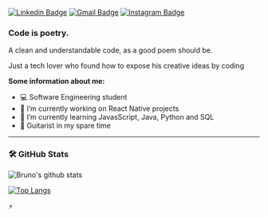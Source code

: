 [![Linkedin Badge](https://img.shields.io/badge/-LinkedIn-blue?style=flat&logo=Linkedin&logoColor=white&link=https://www.linkedin.com/in/amorim-bruno/)](https://www.linkedin.com/in/amorim-bruno/)
[![Gmail Badge](https://img.shields.io/badge/-Gmail-c14438?style=flat&logo=Gmail&logoColor=white&link=mailto:bruno.amorim032@gmail.com)](mailto:bruno.amorim032@gmail.com)
[![Instagram Badge](https://img.shields.io/badge/-Instagram-C13584?style=flat&labelColor=C13584&logo=instagram&logoColor=white&link=https://www.instagram.com/xmorim/)](https://www.instagram.com/xmorim/)

### Code is poetry.

A clean and understandable code, as a good poem should be.

Just a tech lover who found how to expose his creative ideas by coding


**Some information about me:**
- 💻 Software Engineering student
- 🔭 I’m currently working on React Native projects
- 🌱 I’m currently learning JavasScript, Java, Python and SQL
- 🎸 Guitarist in my spare time

***

### 🛠️ GitHub Stats
![Bruno's github stats](https://github-readme-stats.vercel.app/api?username=amorimcode&show_icons=true&theme=dracula)

[![Top Langs](https://github-readme-stats.vercel.app/api/top-langs/?username=amorimcode&show_icons=true&theme=dracula)](https://github.com/anuraghazra/github-readme-stats)




⚡


